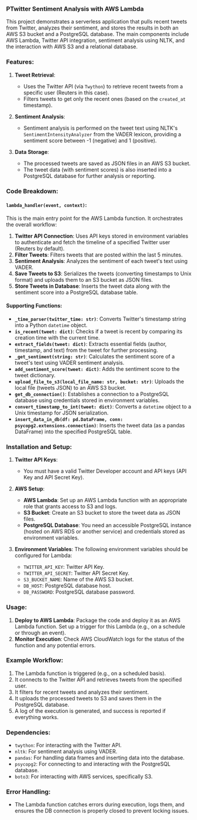 ### PTwitter Sentiment Analysis with AWS Lambda

This project demonstrates a serverless application that pulls recent tweets from Twitter, analyzes their sentiment, and stores the results in both an AWS S3 bucket and a PostgreSQL database. The main components include AWS Lambda, Twitter API integration, sentiment analysis using NLTK, and the interaction with AWS S3 and a relational database.

### Features:
1. **Tweet Retrieval**:
   - Uses the Twitter API (via `Twython`) to retrieve recent tweets from a specific user (Reuters in this case).
   - Filters tweets to get only the recent ones (based on the `created_at` timestamp).

2. **Sentiment Analysis**:
   - Sentiment analysis is performed on the tweet text using NLTK's `SentimentIntensityAnalyzer` from the VADER lexicon, providing a sentiment score between -1 (negative) and 1 (positive).

3. **Data Storage**:
   - The processed tweets are saved as JSON files in an AWS S3 bucket.
   - The tweet data (with sentiment scores) is also inserted into a PostgreSQL database for further analysis or reporting.

### Code Breakdown:

#### `lambda_handler(event, context)`:
This is the main entry point for the AWS Lambda function. It orchestrates the overall workflow:
1. **Twitter API Connection**: Uses API keys stored in environment variables to authenticate and fetch the timeline of a specified Twitter user (Reuters by default).
2. **Filter Tweets**: Filters tweets that are posted within the last 5 minutes.
3. **Sentiment Analysis**: Analyzes the sentiment of each tweet's text using VADER.
4. **Save Tweets to S3**: Serializes the tweets (converting timestamps to Unix format) and uploads them to an S3 bucket as JSON files.
5. **Store Tweets in Database**: Inserts the tweet data along with the sentiment score into a PostgreSQL database table.

#### Supporting Functions:
- **`_time_parser(twitter_time: str)`**: Converts Twitter's timestamp string into a Python `datetime` object.
- **`is_recent(tweet: dict)`**: Checks if a tweet is recent by comparing its creation time with the current time.
- **`extract_fields(tweet: dict)`**: Extracts essential fields (author, timestamp, and text) from the tweet for further processing.
- **`_get_sentiment(string: str)`**: Calculates the sentiment score of a tweet's text using VADER sentiment analysis.
- **`add_sentiment_score(tweet: dict)`**: Adds the sentiment score to the tweet dictionary.
- **`upload_file_to_s3(local_file_name: str, bucket: str)`**: Uploads the local file (tweets JSON) to an AWS S3 bucket.
- **`get_db_connection()`**: Establishes a connection to a PostgreSQL database using credentials stored in environment variables.
- **`convert_timestamp_to_int(tweet: dict)`**: Converts a `datetime` object to a Unix timestamp for JSON serialization.
- **`insert_data_in_db(df: pd.DataFrame, conn: psycopg2.extensions.connection)`**: Inserts the tweet data (as a pandas DataFrame) into the specified PostgreSQL table.

### Installation and Setup:

1. **Twitter API Keys**:
   - You must have a valid Twitter Developer account and API keys (API Key and API Secret Key).
   
2. **AWS Setup**:
   - **AWS Lambda**: Set up an AWS Lambda function with an appropriate role that grants access to S3 and logs.
   - **S3 Bucket**: Create an S3 bucket to store the tweet data as JSON files.
   - **PostgreSQL Database**: You need an accessible PostgreSQL instance (hosted on AWS RDS or another service) and credentials stored as environment variables.

3. **Environment Variables**:
   The following environment variables should be configured for Lambda:
   - `TWITTER_API_KEY`: Twitter API Key.
   - `TWITTER_API_SECRET`: Twitter API Secret Key.
   - `S3_BUCKET_NAME`: Name of the AWS S3 bucket.
   - `DB_HOST`: PostgreSQL database host.
   - `DB_PASSWORD`: PostgreSQL database password.

### Usage:
1. **Deploy to AWS Lambda**: Package the code and deploy it as an AWS Lambda function. Set up a trigger for this Lambda (e.g., on a schedule or through an event).
2. **Monitor Execution**: Check AWS CloudWatch logs for the status of the function and any potential errors.

### Example Workflow:
1. The Lambda function is triggered (e.g., on a scheduled basis).
2. It connects to the Twitter API and retrieves tweets from the specified user.
3. It filters for recent tweets and analyzes their sentiment.
4. It uploads the processed tweets to S3 and saves them in the PostgreSQL database.
5. A log of the execution is generated, and success is reported if everything works.

### Dependencies:
- `twython`: For interacting with the Twitter API.
- `nltk`: For sentiment analysis using VADER.
- `pandas`: For handling data frames and inserting data into the database.
- `psycopg2`: For connecting to and interacting with the PostgreSQL database.
- `boto3`: For interacting with AWS services, specifically S3.

### Error Handling:
- The Lambda function catches errors during execution, logs them, and ensures the DB connection is properly closed to prevent locking issues.

